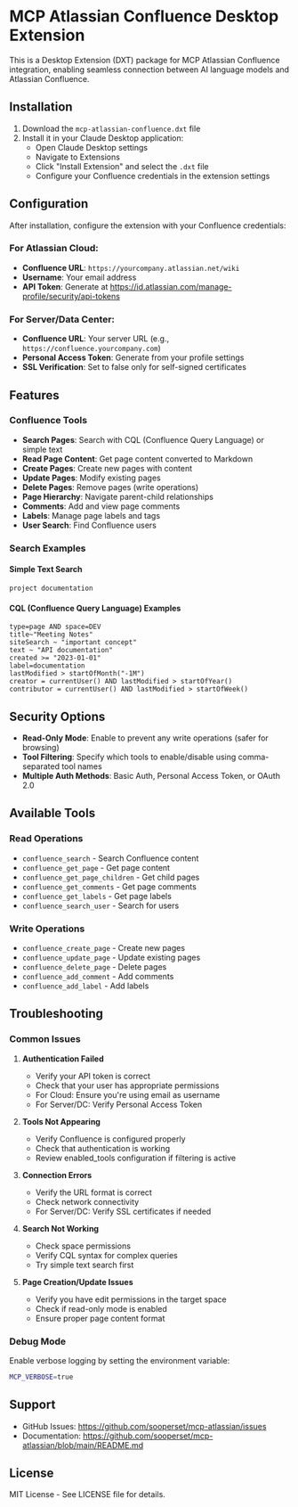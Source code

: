 # MCP Atlassian Confluence Desktop Extension

This is a Desktop Extension (DXT) package for MCP Atlassian Confluence integration, enabling seamless connection between AI language models and Atlassian Confluence.

## Installation

1. Download the `mcp-atlassian-confluence.dxt` file
2. Install it in your Claude Desktop application:
   - Open Claude Desktop settings
   - Navigate to Extensions
   - Click "Install Extension" and select the `.dxt` file
   - Configure your Confluence credentials in the extension settings

## Configuration

After installation, configure the extension with your Confluence credentials:

### For Atlassian Cloud:
- **Confluence URL**: `https://yourcompany.atlassian.net/wiki`
- **Username**: Your email address
- **API Token**: Generate at https://id.atlassian.com/manage-profile/security/api-tokens

### For Server/Data Center:
- **Confluence URL**: Your server URL (e.g., `https://confluence.yourcompany.com`)
- **Personal Access Token**: Generate from your profile settings
- **SSL Verification**: Set to false only for self-signed certificates

## Features

### Confluence Tools
- **Search Pages**: Search with CQL (Confluence Query Language) or simple text
- **Read Page Content**: Get page content converted to Markdown
- **Create Pages**: Create new pages with content
- **Update Pages**: Modify existing pages
- **Delete Pages**: Remove pages (write operations)
- **Page Hierarchy**: Navigate parent-child relationships
- **Comments**: Add and view page comments
- **Labels**: Manage page labels and tags
- **User Search**: Find Confluence users

### Search Examples

#### Simple Text Search
```
project documentation
```

#### CQL (Confluence Query Language) Examples
```
type=page AND space=DEV
title~"Meeting Notes"
siteSearch ~ "important concept"
text ~ "API documentation"
created >= "2023-01-01"
label=documentation
lastModified > startOfMonth("-1M")
creator = currentUser() AND lastModified > startOfYear()
contributor = currentUser() AND lastModified > startOfWeek()
```

## Security Options

- **Read-Only Mode**: Enable to prevent any write operations (safer for browsing)
- **Tool Filtering**: Specify which tools to enable/disable using comma-separated tool names
- **Multiple Auth Methods**: Basic Auth, Personal Access Token, or OAuth 2.0

## Available Tools

### Read Operations
- `confluence_search` - Search Confluence content
- `confluence_get_page` - Get page content
- `confluence_get_page_children` - Get child pages
- `confluence_get_comments` - Get page comments
- `confluence_get_labels` - Get page labels
- `confluence_search_user` - Search for users

### Write Operations
- `confluence_create_page` - Create new pages
- `confluence_update_page` - Update existing pages
- `confluence_delete_page` - Delete pages
- `confluence_add_comment` - Add comments
- `confluence_add_label` - Add labels

## Troubleshooting

### Common Issues

1. **Authentication Failed**
   - Verify your API token is correct
   - Check that your user has appropriate permissions
   - For Cloud: Ensure you're using email as username
   - For Server/DC: Verify Personal Access Token

2. **Tools Not Appearing**
   - Verify Confluence is configured properly
   - Check that authentication is working
   - Review enabled_tools configuration if filtering is active

3. **Connection Errors**
   - Verify the URL format is correct
   - Check network connectivity
   - For Server/DC: Verify SSL certificates if needed

4. **Search Not Working**
   - Check space permissions
   - Verify CQL syntax for complex queries
   - Try simple text search first

5. **Page Creation/Update Issues**
   - Verify you have edit permissions in the target space
   - Check if read-only mode is enabled
   - Ensure proper page content format

### Debug Mode

Enable verbose logging by setting the environment variable:
```bash
MCP_VERBOSE=true
```

## Support

- GitHub Issues: https://github.com/sooperset/mcp-atlassian/issues
- Documentation: https://github.com/sooperset/mcp-atlassian/blob/main/README.md

## License

MIT License - See LICENSE file for details.